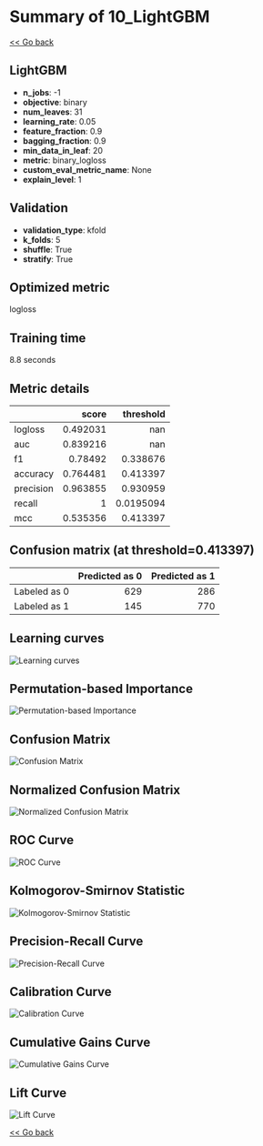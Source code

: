 # Summary of 10_LightGBM

[<< Go back](../README.md)


## LightGBM
- **n_jobs**: -1
- **objective**: binary
- **num_leaves**: 31
- **learning_rate**: 0.05
- **feature_fraction**: 0.9
- **bagging_fraction**: 0.9
- **min_data_in_leaf**: 20
- **metric**: binary_logloss
- **custom_eval_metric_name**: None
- **explain_level**: 1

## Validation
 - **validation_type**: kfold
 - **k_folds**: 5
 - **shuffle**: True
 - **stratify**: True

## Optimized metric
logloss

## Training time

8.8 seconds

## Metric details
|           |    score |   threshold |
|:----------|---------:|------------:|
| logloss   | 0.492031 | nan         |
| auc       | 0.839216 | nan         |
| f1        | 0.78492  |   0.338676  |
| accuracy  | 0.764481 |   0.413397  |
| precision | 0.963855 |   0.930959  |
| recall    | 1        |   0.0195094 |
| mcc       | 0.535356 |   0.413397  |


## Confusion matrix (at threshold=0.413397)
|              |   Predicted as 0 |   Predicted as 1 |
|:-------------|-----------------:|-----------------:|
| Labeled as 0 |              629 |              286 |
| Labeled as 1 |              145 |              770 |

## Learning curves
![Learning curves](learning_curves.png)

## Permutation-based Importance
![Permutation-based Importance](permutation_importance.png)
## Confusion Matrix

![Confusion Matrix](confusion_matrix.png)


## Normalized Confusion Matrix

![Normalized Confusion Matrix](confusion_matrix_normalized.png)


## ROC Curve

![ROC Curve](roc_curve.png)


## Kolmogorov-Smirnov Statistic

![Kolmogorov-Smirnov Statistic](ks_statistic.png)


## Precision-Recall Curve

![Precision-Recall Curve](precision_recall_curve.png)


## Calibration Curve

![Calibration Curve](calibration_curve_curve.png)


## Cumulative Gains Curve

![Cumulative Gains Curve](cumulative_gains_curve.png)


## Lift Curve

![Lift Curve](lift_curve.png)



[<< Go back](../README.md)
